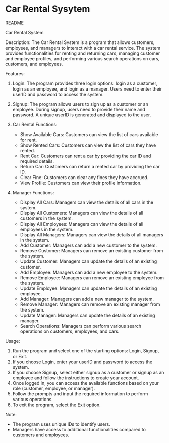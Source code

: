 
# Car Rental Sysytem

README

Car Rental System

Description:
The Car Rental System is a program that allows customers, employees, and managers to interact with a car rental service. The system provides functionalities for renting and returning cars, managing customer and employee profiles, and performing various search operations on cars, customers, and employees.

Features:
1. Login: The program provides three login options: login as a customer, login as an employee, and login as a manager. Users need to enter their userID and password to access the system.

2. Signup: The program allows users to sign up as a customer or an employee. During signup, users need to provide their name and password. A unique userID is generated and displayed to the user.

3. Car Rental Functions:
   - Show Available Cars: Customers can view the list of cars available for rent.
   - Show Rented Cars: Customers can view the list of cars they have rented.
   - Rent Car: Customers can rent a car by providing the car ID and required details.
   - Return Car: Customers can return a rented car by providing the car ID.
   - Clear Fine: Customers can clear any fines they have accrued.
   - View Profile: Customers can view their profile information.

4. Manager Functions:
   - Display All Cars: Managers can view the details of all cars in the system.
   - Display All Customers: Managers can view the details of all customers in the system.
   - Display All Employees: Managers can view the details of all employees in the system.
   - Display All Managers: Managers can view the details of all managers in the system.
   - Add Customer: Managers can add a new customer to the system.
   - Remove Customer: Managers can remove an existing customer from the system.
   - Update Customer: Managers can update the details of an existing customer.
   - Add Employee: Managers can add a new employee to the system.
   - Remove Employee: Managers can remove an existing employee from the system.
   - Update Employee: Managers can update the details of an existing employee.
   - Add Manager: Managers can add a new manager to the system.
   - Remove Manager: Managers can remove an existing manager from the system.
   - Update Manager: Managers can update the details of an existing manager.
   - Search Operations: Managers can perform various search operations on customers, employees, and cars.

Usage:
1. Run the program and select one of the starting options: Login, Signup, or Exit.
2. If you choose Login, enter your userID and password to access the system.
3. If you choose Signup, select either signup as a customer or signup as an employee and follow the instructions to create your account.
4. Once logged in, you can access the available functions based on your role (customer, employee, or manager).
5. Follow the prompts and input the required information to perform various operations.
6. To exit the program, select the Exit option.

Note:
- The program uses unique IDs to identify users.
- Managers have access to additional functionalities compared to customers and employees.


